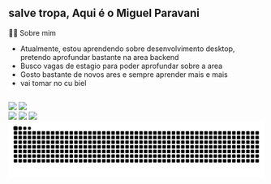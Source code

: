 ## salve tropa, Aqui é o Miguel Paravani 
😶‍🌫️ Sobre mim
- Atualmente, estou aprendendo sobre desenvolvimento desktop, pretendo aprofundar bastante na area backend
- Busco vagas de estagio para poder aprofundar sobre a area
- Gosto bastante de novos ares e sempre aprender mais e mais
- vai tomar no cu biel
    ##
  
<div>
 <a href-"https://github.com/Paravani">
 <img height="180em" src="https://github-readme-stats.vercel.app/api?username=Paravani&show_1cons-true&theme=dracula&include_all_commits-truel&count_private-true"/>
 <img height="180em" src="https://github-readme-stats.vercel.app/api/top-langs/?username=Paravani&layout=compact&langs_count=16&theme-dracula"/>
</div>

<div> 
<a href="https://www.youtube.com/@djparavanidz7" target="_blank"><img src="https://img.shields.io/badge/YouTube-FF0000?style=for-the-badge&logo=youtube&logoColor=white" target="_blank"></a>
<a href="https://instagram.com/djparavanidz7" target="_blank"><img src="https://img.shields.io/badge/-Instagram-%23E4405F?style=for-the-badge&logo=instagram&logoColor=white" target="_blank"></a>
<a href="https://www.linkedin.com/in/miguel-paravani-domingos" target="_blank"><img src="https://img.shields.io/badge/-LinkedIn-%230077B5?style=for-the-badge&logo=linkedin&logoColor=white" target="_blank"></a> 

  </div>

<picture align="center">
  <source media="(prefers-color-scheme: dark)" srcset="https://raw.githubusercontent.com/Paravani/Paravani/output/github-contribution-grid-snake-dark.svg">
  <source media="(prefers-color-scheme: light)" srcset="https://raw.githubusercontent.com/Paravani/Paravani/output/github-contribution-grid-snake-dark.svg">
  <img align="center" alt="github contribution grid snake animation" src="https://raw.githubusercontent.com/Paravani/Paravani/output/github-contribution-grid-snake.svg">
    
</picture>
